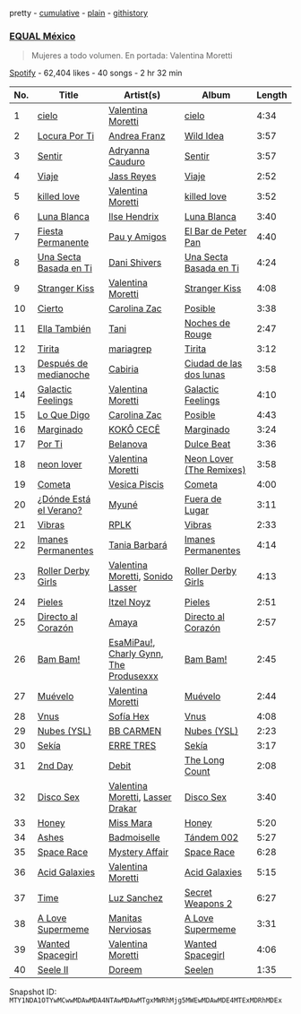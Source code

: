 pretty - [cumulative](/playlists/cumulative/37i9dQZF1DWXoqmNKv7cNC.md) - [plain](/playlists/plain/37i9dQZF1DWXoqmNKv7cNC) - [githistory](https://github.githistory.xyz/mackorone/spotify-playlist-archive/blob/main/playlists/plain/37i9dQZF1DWXoqmNKv7cNC)

### [EQUAL México](https://open.spotify.com/playlist/37i9dQZF1DWXoqmNKv7cNC)

> Mujeres a todo volumen\. En portada: Valentina Moretti

[Spotify](https://open.spotify.com/user/spotify) - 62,404 likes - 40 songs - 2 hr 32 min

| No. | Title | Artist(s) | Album | Length |
|---|---|---|---|---|
| 1 | [cielo](https://open.spotify.com/track/5vgp6EADwZ1gxHn2La8J0V) | [Valentina Moretti](https://open.spotify.com/artist/1smi39GfJBKzbFCPwogmRS) | [cielo](https://open.spotify.com/album/1afFi1Z66mROoFltGIkHj3) | 4:34 |
| 2 | [Locura Por Ti](https://open.spotify.com/track/4JfE73XGKx0IRpP56sEVzt) | [Andrea Franz](https://open.spotify.com/artist/50O6F9ntYmI2tUDY0dxr4G) | [Wild Idea](https://open.spotify.com/album/1ToPusrmJdTth68L0ZRQBU) | 3:57 |
| 3 | [Sentir](https://open.spotify.com/track/61HelT0vaeXuAuDzEhTuca) | [Adryanna Cauduro](https://open.spotify.com/artist/0eesQ8fqOKzv8DbP3mvnyR) | [Sentir](https://open.spotify.com/album/1xmXqPLYcPrAHYwxxcT2pz) | 3:57 |
| 4 | [Viaje](https://open.spotify.com/track/0CJetNWEsldnXmTYGvyJx9) | [Jass Reyes](https://open.spotify.com/artist/3iFcLV27WtmxR8CemVQRoF) | [Viaje](https://open.spotify.com/album/6hEX5JkPwUb8d4acSgiYTC) | 2:52 |
| 5 | [killed love](https://open.spotify.com/track/3q4CXbWktB6TgKRQIPWkzU) | [Valentina Moretti](https://open.spotify.com/artist/1smi39GfJBKzbFCPwogmRS) | [killed love](https://open.spotify.com/album/51Hkt6nyQlaPiRYu0j2YjP) | 3:52 |
| 6 | [Luna Blanca](https://open.spotify.com/track/0fYz9Upv31DKWe1ZW2djBh) | [Ilse Hendrix](https://open.spotify.com/artist/4nKY8xVK5R0lpdv2oDyraB) | [Luna Blanca](https://open.spotify.com/album/1BPlamOwAT7CYtwhXjvlrC) | 3:40 |
| 7 | [Fiesta Permanente](https://open.spotify.com/track/2IWmJTCkFBafsl702cwURa) | [Pau y Amigos](https://open.spotify.com/artist/46jXSb4Q3RLlT5M1nWCKMD) | [El Bar de Peter Pan](https://open.spotify.com/album/3uzJdTLK0NfNbkKnsusZII) | 4:40 |
| 8 | [Una Secta Basada en Ti](https://open.spotify.com/track/7z36hetIn7MO7EB9GLcy3F) | [Dani Shivers](https://open.spotify.com/artist/1pI98tf8JXp0QNc4asuf7N) | [Una Secta Basada en Ti](https://open.spotify.com/album/62lPj5Ms27PLwsLO4d4Vwn) | 4:24 |
| 9 | [Stranger Kiss](https://open.spotify.com/track/0oxCsSRWR1nWBHs6yg7oAH) | [Valentina Moretti](https://open.spotify.com/artist/1smi39GfJBKzbFCPwogmRS) | [Stranger Kiss](https://open.spotify.com/album/2x5bfz63NDmGAvdWSGIEev) | 4:08 |
| 10 | [Cierto](https://open.spotify.com/track/3trPP5ZXXjkz2G4doCFuln) | [Carolina Zac](https://open.spotify.com/artist/4iBo5OHiTFbfeR2Iq6zGN4) | [Posible](https://open.spotify.com/album/32bUZaU0ffEvgnEkNW7jrd) | 3:38 |
| 11 | [Ella También](https://open.spotify.com/track/2Api5TIJDQxY20kSURTUDa) | [Tani](https://open.spotify.com/artist/2L37ilKeNfoAADHEwH2Gf0) | [Noches de Rouge](https://open.spotify.com/album/1KwIrl21irJgBEbh0nCnRm) | 2:47 |
| 12 | [Tirita](https://open.spotify.com/track/1kjkorsJWyqEfbSP4ud1My) | [mariagrep](https://open.spotify.com/artist/6qW73GlY1wPnQ9zxIOYCzy) | [Tirita](https://open.spotify.com/album/1Ad17me7Ft1uDZ38hAmlSH) | 3:12 |
| 13 | [Después de medianoche](https://open.spotify.com/track/0vWEuqaSGOEwQDVsomahG3) | [Cabiria](https://open.spotify.com/artist/2y7OtEBQuQCeFh2a8bYZVC) | [Ciudad de las dos lunas](https://open.spotify.com/album/3tWYiH28ICaLwjsRzXwSJi) | 3:58 |
| 14 | [Galactic Feelings](https://open.spotify.com/track/5UdlBVNbiLgSYJs0mVka5R) | [Valentina Moretti](https://open.spotify.com/artist/1smi39GfJBKzbFCPwogmRS) | [Galactic Feelings](https://open.spotify.com/album/0DOKHmbh2GwQ0Xq6G7uo0X) | 4:10 |
| 15 | [Lo Que Digo](https://open.spotify.com/track/4MQQp880q1O1uYSzsPThcY) | [Carolina Zac](https://open.spotify.com/artist/4iBo5OHiTFbfeR2Iq6zGN4) | [Posible](https://open.spotify.com/album/32bUZaU0ffEvgnEkNW7jrd) | 4:43 |
| 16 | [Marginado](https://open.spotify.com/track/0DRqAaqeBsDh8m7RyVsckz) | [KOKÔ CECÊ](https://open.spotify.com/artist/4MAPWlyF0tOgw8djPFLU9V) | [Marginado](https://open.spotify.com/album/4giyZ5g7d0mLParNcnd5GF) | 3:24 |
| 17 | [Por Ti](https://open.spotify.com/track/1foeacjwgWD6UMmirTXwL5) | [Belanova](https://open.spotify.com/artist/3oNy8cjBtJzLC07I70sklp) | [Dulce Beat](https://open.spotify.com/album/5aamU0jIrX7bsjUsPCFVAK) | 3:36 |
| 18 | [neon lover](https://open.spotify.com/track/6ZMcHyJpZQ2Xfdm9QTufTj) | [Valentina Moretti](https://open.spotify.com/artist/1smi39GfJBKzbFCPwogmRS) | [Neon Lover \(The Remixes\)](https://open.spotify.com/album/72mPvIS5Ywzv4tP6ALdZkc) | 3:58 |
| 19 | [Cometa](https://open.spotify.com/track/5juaKlJp9RtJ12EOTz4NHK) | [Vesica Piscis](https://open.spotify.com/artist/215IxsTB1f6DHjI84nXJm6) | [Cometa](https://open.spotify.com/album/0csI3KBXP4qZSBI4EXdsww) | 4:00 |
| 20 | [¿Dónde Está el Verano?](https://open.spotify.com/track/07aNQbzFLsuYfe7ABT5A9D) | [Myuné](https://open.spotify.com/artist/3LnFaKCLO8uhqBf2VITWGT) | [Fuera de Lugar](https://open.spotify.com/album/3l8c1HAldEVWFfudlrr64f) | 3:11 |
| 21 | [Vibras](https://open.spotify.com/track/7cwy2dah2hIrFVfvX3a7zO) | [RPLK](https://open.spotify.com/artist/1tuzO0TeRF6KAKsSbHD46g) | [Vibras](https://open.spotify.com/album/3IlIw3Yojkm2tjTirsbILw) | 2:33 |
| 22 | [Imanes Permanentes](https://open.spotify.com/track/1ifr5Ncd7ZyFxOWi91P2mq) | [Tania Barbará](https://open.spotify.com/artist/18zlMHVUNwCW1CmnG4pgFP) | [Imanes Permanentes](https://open.spotify.com/album/47vVmsHL6m1NU04SGbntO3) | 4:14 |
| 23 | [Roller Derby Girls](https://open.spotify.com/track/0AQ4DgrCyJBSUy3Gd6J4qZ) | [Valentina Moretti](https://open.spotify.com/artist/1smi39GfJBKzbFCPwogmRS), [Sonido Lasser](https://open.spotify.com/artist/0erpWRj9eIOjaRun5ZtYTA) | [Roller Derby Girls](https://open.spotify.com/album/7opcM0aC70L8VOQLTUcLJl) | 4:13 |
| 24 | [Pieles](https://open.spotify.com/track/53P2WWtGXFQFyxS8u93RHK) | [Itzel Noyz](https://open.spotify.com/artist/2ID3ThfGon3XyLsuVXPgOh) | [Pieles](https://open.spotify.com/album/1uMhYncnSaolYPFuA15Y0R) | 2:51 |
| 25 | [Directo al Corazón](https://open.spotify.com/track/76JLXxsjWnKWrSjZXf2M9w) | [Amaya](https://open.spotify.com/artist/6mUUTwq2XEAJFBhIWQNisL) | [Directo al Corazón](https://open.spotify.com/album/3l9uzRp8dwt9dguBhGFYcY) | 2:57 |
| 26 | [Bam Bam!](https://open.spotify.com/track/7FIGQdIpE4vMVmEfDnStkg) | [EsaMiPau!](https://open.spotify.com/artist/2lmxVMvK3ROVKHvLg23fei), [Charly Gynn](https://open.spotify.com/artist/3ozO2Uj1PEP2h2SzFVTgYT), [The Produsexxx](https://open.spotify.com/artist/0Huo99sGzwmHx3VfybdIk2) | [Bam Bam!](https://open.spotify.com/album/0baHGmMvQobuE4M0zDCKxT) | 2:45 |
| 27 | [Muévelo](https://open.spotify.com/track/4kdFcU4x4XP1ASmTlEOh1c) | [Valentina Moretti](https://open.spotify.com/artist/1smi39GfJBKzbFCPwogmRS) | [Muévelo](https://open.spotify.com/album/2jIsFPTbrgSenWx8irjJea) | 2:44 |
| 28 | [Vnus](https://open.spotify.com/track/7vpVw6CB2GAz2uqdSHT4dp) | [Sofía Hex](https://open.spotify.com/artist/31gMri5hARWqDbmAv4A2nj) | [Vnus](https://open.spotify.com/album/3QT1axUB7QqF333oJqiYJY) | 4:08 |
| 29 | [Nubes \(YSL\)](https://open.spotify.com/track/7qEQjS0C4GH7CXqChNht1N) | [BB CARMEN](https://open.spotify.com/artist/1k7bANkCim19EARsxocnrJ) | [Nubes \(YSL\)](https://open.spotify.com/album/3dVWxxYgDFANUzqKuAvB3W) | 2:23 |
| 30 | [Sekía](https://open.spotify.com/track/07hYlShTBxu8VBaGmO5c3f) | [ERRE TRES](https://open.spotify.com/artist/001VIQ8fbjmLj8vYm9AAsb) | [Sekía](https://open.spotify.com/album/2loYsOu9aAGA8wMjEZZBW9) | 3:17 |
| 31 | [2nd Day](https://open.spotify.com/track/1IVvJXYvce6SSeqxbj8amE) | [Debit](https://open.spotify.com/artist/101vLnWdoeyAyQhADB4bqe) | [The Long Count](https://open.spotify.com/album/5E3VtquEh09l4f1jvLbksN) | 2:08 |
| 32 | [Disco Sex](https://open.spotify.com/track/4uaj3mrr984XSCYMH0LjN2) | [Valentina Moretti](https://open.spotify.com/artist/1smi39GfJBKzbFCPwogmRS), [Lasser Drakar](https://open.spotify.com/artist/5PMSq3OgSznXoYCWcszP7K) | [Disco Sex](https://open.spotify.com/album/0E62ANHggdc0xtJlaIVGlS) | 3:40 |
| 33 | [Honey](https://open.spotify.com/track/0cEbxy6npAeagbCUzwLZdT) | [Miss Mara](https://open.spotify.com/artist/1TlWSHZ2zftbZjeT1KXgdS) | [Honey](https://open.spotify.com/album/2CmUZXyDvrYP3bDD315mv4) | 5:20 |
| 34 | [Ashes](https://open.spotify.com/track/2mIhd4h7BEjmRYBgPAnhFu) | [Badmoiselle](https://open.spotify.com/artist/2lxcZPv1cjmoiXBCejNZa8) | [Tándem 002](https://open.spotify.com/album/08NrBnvH0g1FOMbhRtSca7) | 5:27 |
| 35 | [Space Race](https://open.spotify.com/track/71VMRsaRzR9iQHzHkQsNwQ) | [Mystery Affair](https://open.spotify.com/artist/7uC8zxltPgrwtEqWRWwHFv) | [Space Race](https://open.spotify.com/album/5iOD1wfkYOvxPjvjZ6a9c3) | 6:28 |
| 36 | [Acid Galaxies](https://open.spotify.com/track/1p9bFALhMxjlcMgHgP9V4y) | [Valentina Moretti](https://open.spotify.com/artist/1smi39GfJBKzbFCPwogmRS) | [Acid Galaxies](https://open.spotify.com/album/4P6VJXlPo3AziSjuccl8Ta) | 5:15 |
| 37 | [Time](https://open.spotify.com/track/3lZhusHPkzdrLSVWhMCl0s) | [Luz Sanchez](https://open.spotify.com/artist/08jCsAtMqgLnEerU8ovpse) | [Secret Weapons 2](https://open.spotify.com/album/38S4tBorFxBYRU9qbyj0Fq) | 6:27 |
| 38 | [A Love Supermeme](https://open.spotify.com/track/4f1xZBKxcA3T3ozwJ9DMMf) | [Manitas Nerviosas](https://open.spotify.com/artist/06SLOhYzwGdebD2lkEcGMu) | [A Love Supermeme](https://open.spotify.com/album/1p6txrOSjuoQHUmpEkAVtw) | 3:31 |
| 39 | [Wanted Spacegirl](https://open.spotify.com/track/79Pl9KASHbLeckQf5YvS9c) | [Valentina Moretti](https://open.spotify.com/artist/1smi39GfJBKzbFCPwogmRS) | [Wanted Spacegirl](https://open.spotify.com/album/3Jb4uhOCG5bzEr71zVbCdA) | 4:06 |
| 40 | [Seele II](https://open.spotify.com/track/7uvXRNzEvUJXHFdw7PjxpG) | [Doreem](https://open.spotify.com/artist/3RAvNSmI0guFG0gSYbhVzi) | [Seelen](https://open.spotify.com/album/0Bjnjacc6Aihgx4kcYsLT3) | 1:35 |

Snapshot ID: `MTY1NDA1OTYwMCwwMDAwMDA4NTAwMDAwMTgxMWRhMjg5MWEwMDAwMDE4MTExMDRhMDEx`
